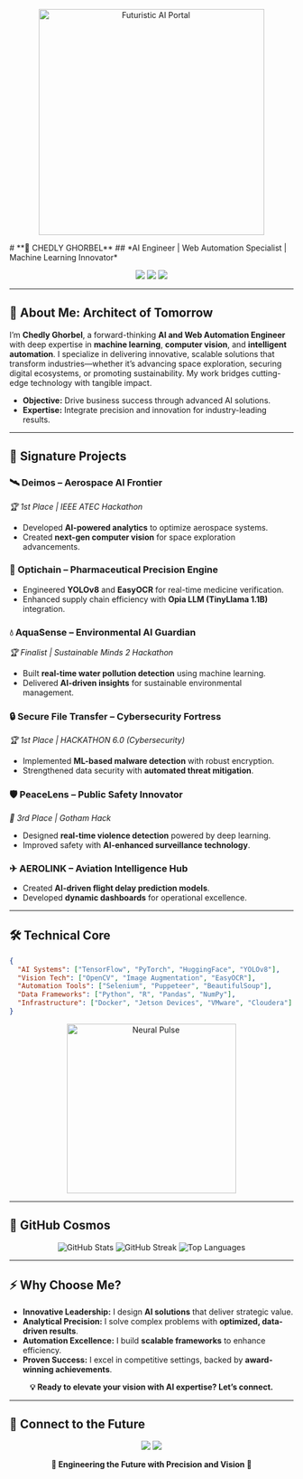 <p align="center">
  <img src="https://media.giphy.com/media/v1.Y2lkPTc5MGI3NjExMmY0YzY2ZTdjYzM0ZDY2N2Q3N2U4ZmM5MjZhN2NhMzQyYzQ4YjY5ZSZlcD12MV9pbnRlcm5hbF9naWZfYnlfaWQmY3Q9Zw/26tPplGWjN0xLybiU/giphy.gif" width="400" alt="Futuristic AI Portal">
</p>
# **🚀 CHEDLY GHORBEL**  
## *AI Engineer | Web Automation Specialist | Machine Learning Innovator*  

<p align="center">
  <a href="https://www.linkedin.com/in/chedhlyghorbel/"><img src="https://img.shields.io/badge/LinkedIn-%2300D4FF?style=for-the-badge&logo=linkedin&logoColor=white&border=2px solid #FF00FF"></a>
  <a href="mailto:your.email@example.com"><img src="https://img.shields.io/badge/Email-%23FF00FF?style=for-the-badge&logo=gmail&logoColor=white&border=2px solid #00D4FF"></a>
  <a href="https://twitter.com/yourusername"><img src="https://img.shields.io/badge/Twitter-%2300D4FF?style=for-the-badge&logo=twitter&logoColor=white&border=2px solid #FF00FF"></a>
</p>

---

## **🌌 About Me: Architect of Tomorrow**  
I’m **Chedly Ghorbel**, a forward-thinking **AI and Web Automation Engineer** with deep expertise in **machine learning**, **computer vision**, and **intelligent automation**. I specialize in delivering innovative, scalable solutions that transform industries—whether it’s advancing space exploration, securing digital ecosystems, or promoting sustainability. My work bridges cutting-edge technology with tangible impact.  

- **Objective:** Drive business success through advanced AI solutions.  
- **Expertise:** Integrate precision and innovation for industry-leading results.  

---

## **🌠 Signature Projects**  

### **🛰 Deimos – Aerospace AI Frontier**  
*🏆 1st Place | IEEE ATEC Hackathon*  
- Developed **AI-powered analytics** to optimize aerospace systems.  
- Created **next-gen computer vision** for space exploration advancements.  

### **🔗 Optichain – Pharmaceutical Precision Engine**  
- Engineered **YOLOv8** and **EasyOCR** for real-time medicine verification.  
- Enhanced supply chain efficiency with **Opia LLM (TinyLlama 1.1B)** integration.  

### **💧 AquaSense – Environmental AI Guardian**  
*🏆 Finalist | Sustainable Minds 2 Hackathon*  
- Built **real-time water pollution detection** using machine learning.  
- Delivered **AI-driven insights** for sustainable environmental management.  

### **🔒 Secure File Transfer – Cybersecurity Fortress**  
*🏆 1st Place | HACKATHON 6.0 (Cybersecurity)*  
- Implemented **ML-based malware detection** with robust encryption.  
- Strengthened data security with **automated threat mitigation**.  

### **🛡 PeaceLens – Public Safety Innovator**  
*🥉 3rd Place | Gotham Hack*  
- Designed **real-time violence detection** powered by deep learning.  
- Improved safety with **AI-enhanced surveillance technology**.  

### **✈ AEROLINK – Aviation Intelligence Hub**  
- Created **AI-driven flight delay prediction models**.  
- Developed **dynamic dashboards** for operational excellence.  

---

## **🛠️ Technical Core**  

```json
{
  "AI Systems": ["TensorFlow", "PyTorch", "HuggingFace", "YOLOv8"],
  "Vision Tech": ["OpenCV", "Image Augmentation", "EasyOCR"],
  "Automation Tools": ["Selenium", "Puppeteer", "BeautifulSoup"],
  "Data Frameworks": ["Python", "R", "Pandas", "NumPy"],
  "Infrastructure": ["Docker", "Jetson Devices", "VMware", "Cloudera"]
}
```

<p align="center">
  <img src="https://media.giphy.com/media/v1.Y2lkPTc5MGI3NjExYzQ0YzQyYjE2MzY0NTQyZmQ5M2QxNDMwY2Y0YzQ2YzVjNmY0YWM3MCZlcD12MV9pbnRlcm5hbF9naWZfYnlfaWQmY3Q9Zw/26FPy3QZQqGtDcrja/giphy.gif" width="300" alt="Neural Pulse">
</p>

---

## **📡 GitHub Cosmos**  

<p align="center">
  <img src="https://github-readme-stats.vercel.app/api?username=yourusername&show_icons=true&theme=vision-friendly-dark&bg_color=0D1117&title_color=00D4FF&text_color=FFFFFF&icon_color=FF00FF" alt="GitHub Stats">  
  <img src="https://github-readme-streak-stats.herokuapp.com/?user=yourusername&theme=vision-friendly-dark&ring=FF00FF&fire=00D4FF&currStreakLabel=FF00FF" alt="GitHub Streak">  
  <img src="https://github-readme-stats.vercel.app/api/top-langs/?username=yourusername&layout=compact&theme=vision-friendly-dark&bg_color=0D1117&title_color=00D4FF&text_color=FFFFFF" alt="Top Languages">
</p>

---

## **⚡ Why Choose Me?**  
- **Innovative Leadership:** I design **AI solutions** that deliver strategic value.  
- **Analytical Precision:** I solve complex problems with **optimized, data-driven results**.  
- **Automation Excellence:** I build **scalable frameworks** to enhance efficiency.  
- **Proven Success:** I excel in competitive settings, backed by **award-winning achievements**.  

<p align="center">
  <strong>💡 Ready to elevate your vision with AI expertise? Let’s connect.</strong>
</p>

---

## **📶 Connect to the Future**  

<p align="center">
  <a href="https://www.linkedin.com/in/chedhlyghorbel/"><img src="https://img.shields.io/badge/LinkedIn-%2300D4FF?style=for-the-badge&logo=linkedin&logoColor=white&border=2px solid #FF00FF"></a>  
  <a href="mailto:chedhlyghorbel@gmail.com"><img src="https://img.shields.io/badge/Email-%23FF00FF?style=for-the-badge&logo=gmail&logoColor=white&border=2px solid #00D4FF"></a>  
</p>


<p align="center">
  <strong>🌌 Engineering the Future with Precision and Vision 🌌</strong>
</p>
